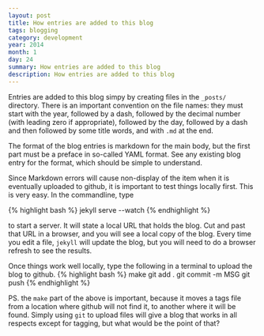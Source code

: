 ```yaml
---
layout: post
title: How entries are added to this blog
tags: blogging
category: development
year: 2014
month: 1
day: 24
summary: How entries are added to this blog
description: How entries are added to this blog
---
```


Entries are added to this blog simpy by creating files in the ``_posts/`` directory.  There is an important convention on the file names: they must start with the year, followed by a dash, followed by the decimal number (with leading zero if appropriate), followed by the day, followed by a dash and then followed by some title words, and with ``.md`` at the end.

The format of the blog entries is markdown for the main body, but the first part must be a preface in so-called YAML format.  See any existing blog entry for the format, which should be simple to understand.

Since Markdown errors will cause non-display of the item when it is eventually uploaded to github, it is important to test things locally first.  This is very easy.  In the commandline, type

{% highlight bash %}
jekyll serve --watch
{% endhighlight %}

to start a server.  It will state a local URL that holds the blog.  Cut and past that URL in a browser, and you will see a local copy of the blog.  Every time you edit a file, ``jekyll`` will update the blog, but you will need to do a browser refresh to see the results.

Once things work well locally, type the following in a terminal to upload the blog to github.
{% highlight bash %}
make
git add .
git commit -m MSG
git push
{% endhighlight %}

PS. the ``make`` part of the above is important, because it moves a tags file from a location where github will not find it, to another where it will be found.  Simply using ``git`` to upload files will give a blog that works in all respects except for tagging, but what would be the point of that?

